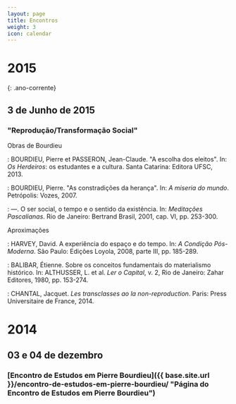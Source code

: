 ```yaml
---
layout: page
title: Encontros
weight: 3
icon: calendar
---
```


# 2015
{: .ano-corrente}

## 3 de Junho de 2015

### "Reprodução/Transformação Social"

Obras de Bourdieu

: BOURDIEU, Pierre et PASSERON, Jean-Claude. "A escolha dos eleitos".
In: *Os Herdeiros*: os estudantes e a cultura. Santa Catarina: Editora UFSC, 2013.

: BOURDIEU, Pierre. "As constradições da herança". In: *A miseria do
mundo*. Petrópolis: Vozes, 2007.

: ―. O ser social, o tempo e o sentido da existência. In:
*Meditações Pascalianas*. Rio de Janeiro: Bertrand Brasil, 2001, cap.
VI, pp. 253-300.

Aproximações

: HARVEY, David. A experiência do espaço e do tempo. In: *A Condição
Pós-Moderna*. São Paulo: Edições Loyola, 2008, parte III, pp.
185-289.

: BALIBAR, Étienne. Sobre os conceitos fundamentais do materialismo
histórico. In: ALTHUSSER, L. et al. *Ler o Capital*, v. 2, Rio de
Janeiro: Zahar Editores, 1980, pp. 153-274.

: CHANTAL, Jacquet. *Les transclasses ao la non-reproduction*. Paris:
Press Universitaire de France, 2014.

# 2014

## 03 e 04 de dezembro

### [Encontro de Estudos em Pierre Bourdieu]({{ base.site.url }}/encontro-de-estudos-em-pierre-bourdieu/ "Página do Encontro de Estudos em Pierre Bourdieu")
